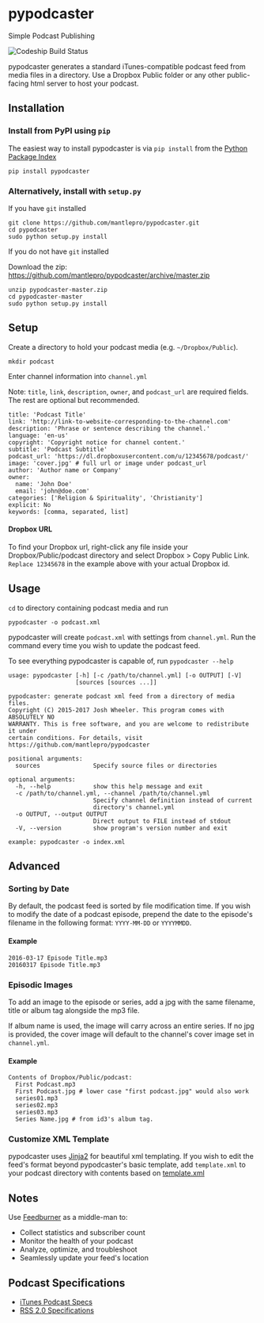 # pypodcaster

Simple Podcast Publishing

![Codeship Build Status](https://codeship.com/projects/bf604180-e4fc-0134-5d59-0a6f4d7e1430/status?branch=master "Build Status")

pypodcaster generates a standard iTunes-compatible podcast feed from media files in a directory. Use a Dropbox Public folder or any other public-facing html server to host your podcast.

## Installation

### Install from PyPI using `pip`

The easiest way to install pypodcaster is via `pip install` from the [Python Package Index](https://pypi.python.org/pypi)

    pip install pypodcaster

### Alternatively, install with `setup.py`

If you have `git` installed

    git clone https://github.com/mantlepro/pypodcaster.git
    cd pypodcaster
    sudo python setup.py install

If you do not have `git` installed

Download the zip: https://github.com/mantlepro/pypodcaster/archive/master.zip

    unzip pypodcaster-master.zip
    cd pypodcaster-master
    sudo python setup.py install

## Setup

Create a directory to hold your podcast media (e.g. `~/Dropbox/Public`).

    mkdir podcast

Enter channel information into `channel.yml`

Note: `title`, `link`, `description`, `owner`, and `podcast_url` are required fields. The rest are optional but recommended.

```
title: 'Podcast Title'
link: 'http://link-to-website-corresponding-to-the-channel.com'
description: 'Phrase or sentence describing the channel.'
language: 'en-us'
copyright: 'Copyright notice for channel content.'
subtitle: 'Podcast Subtitle'
podcast_url: 'https://dl.dropboxusercontent.com/u/12345678/podcast/'
image: 'cover.jpg' # full url or image under podcast_url
author: 'Author name or Company'
owner:
  name: 'John Doe'
  email: 'john@doe.com'
categories: ['Religion & Spirituality', 'Christianity']
explicit: No
keywords: [comma, separated, list]
```

#### Dropbox URL

To find your Dropbox url, right-click any file inside your Dropbox/Public/podcast directory and select Dropbox > Copy Public Link. `Replace 12345678` in the example above with your actual Dropbox id.

## Usage

`cd` to directory containing podcast media and run

    pypodcaster -o podcast.xml

pypodcaster will create `podcast.xml` with settings from `channel.yml`. Run the command every time you wish to update the podcast feed.

To see everything pypodcaster is capable of, run `pypodcaster --help`

```
usage: pypodcaster [-h] [-c /path/to/channel.yml] [-o OUTPUT] [-V]
                   [sources [sources ...]]

pypodcaster: generate podcast xml feed from a directory of media files.
Copyright (C) 2015-2017 Josh Wheeler. This program comes with ABSOLUTELY NO
WARRANTY. This is free software, and you are welcome to redistribute it under
certain conditions. For details, visit
https://github.com/mantlepro/pypodcaster

positional arguments:
  sources               Specify source files or directories

optional arguments:
  -h, --help            show this help message and exit
  -c /path/to/channel.yml, --channel /path/to/channel.yml
                        Specify channel definition instead of current
                        directory's channel.yml
  -o OUTPUT, --output OUTPUT
                        Direct output to FILE instead of stdout
  -V, --version         show program's version number and exit

example: pypodcaster -o index.xml
```

## Advanced

### Sorting by Date

By default, the podcast feed is sorted by file modification time. If you wish to modify the date of a podcast episode, prepend the date to the episode's filename in the following format: `YYYY-MM-DD` or `YYYYMMDD`.

#### Example

    2016-03-17 Episode Title.mp3
    20160317 Episode Title.mp3

### Episodic Images

To add an image to the episode or series, add a jpg with the same filename, title or album tag alongside the mp3 file.

If album name is used, the image will carry across an entire series. If no jpg is provided, the cover image will default to the channel's cover image set in `channel.yml`.

#### Example

```
Contents of Dropbox/Public/podcast:
  First Podcast.mp3
  First Podcast.jpg # lower case "first podcast.jpg" would also work
  series01.mp3
  series02.mp3
  series03.mp3
  Series Name.jpg # from id3's album tag. 
```

### Customize XML Template

pypodcaster uses [Jinja2](http://jinja.pocoo.org/) for beautiful xml templating. If you wish to edit the feed's format beyond pypodcaster's basic template, add `template.xml` to your podcast directory with contents based on [template.xml](https://github.com/mantlepro/pypodcaster/blob/master/pypodcaster/templates/template.xml) 

## Notes

Use [Feedburner](http://feedburner.com) as a middle-man to:

- Collect statistics and subscriber count
- Monitor the health of your podcast
- Analyze, optimize, and troubleshoot
- Seamlessly update your feed's location

## Podcast Specifications

- [iTunes Podcast Specs](http://www.apple.com/itunes/podcasts/specs.html)
- [RSS 2.0 Specifications](https://validator.w3.org/feed/docs/rss2.html)
